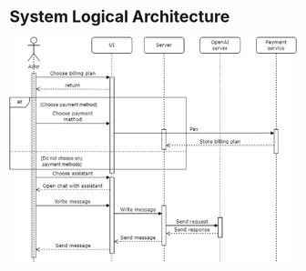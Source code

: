 # System Logical Architecture

![system_logical_architecture](./figs/system_logical_architecture.png)